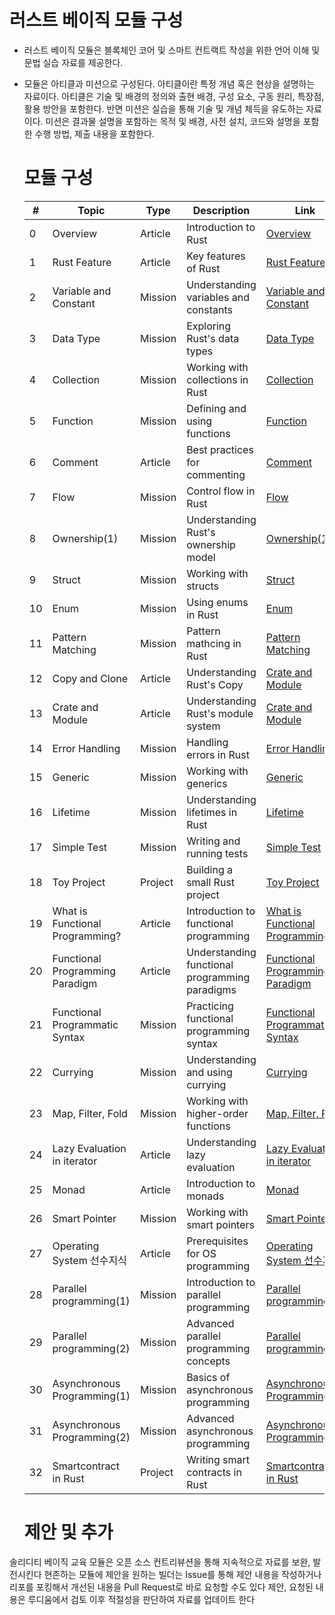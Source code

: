   # 러스트 베이직 모듈 구성
  
* 러스트 베이직 모듈은 블록체인 코어 및 스마트 컨트랙트 작성을 위한 언어 이해 및 문법 실습 자료를 제공한다.
* 모듈은 아티클과 미션으로 구성된다. 아티클이란 특정 개념 혹은 현상을 설명하는 자료이다. 아티클은 기술 및 배경의 정의와 출현 배경, 구성 요소, 구동 원리, 특장점, 활용 방안을 포함한다. 반면 미션은 실습을 통해 기술 및 개념 체득을 유도하는 자료이다. 미션은 결과물 설명을 포함하는 목적 및 배경, 사전 설치, 코드와 설명을 포함한 수행 방법, 제출 내용을 포함한다.

  # 모듈 구성

  | # | Topic | Type | Description | Link |
  |---|-------|------|-------------|------|
  | 0 | Overview | Article | Introduction to Rust | [Overview](./article/Overview.md) |
  | 1 | Rust Feature | Article | Key features of Rust | [Rust Feature](./article/Rust_Feature.md) |
  | 2 | Variable and Constant | Mission | Understanding variables and constants | [Variable and Constant](./article/Variable_and_Constant.md) |
  | 3 | Data Type | Mission | Exploring Rust's data types | [Data Type](./article/Data_Type.md) |
  | 4 | Collection | Mission | Working with collections in Rust | [Collection](./article/Collection.md) |
  | 5 | Function | Mission | Defining and using functions | [Function](./article/Function.md) |
  | 6 | Comment | Article | Best practices for commenting | [Comment](./article/Comment.md) |
  | 7 | Flow | Mission | Control flow in Rust | [Flow](./article/Flow.md) |
  | 8 | Ownership(1) | Mission | Understanding Rust's ownership model | [Ownership(1)](./article/Ownership_1.md) |
  | 9 | Struct | Mission | Working with structs | [Struct](./article/Struct.md) |
  | 10 | Enum | Mission | Using enums in Rust | [Enum](./article/Enum.md) |
  | 11 | Pattern Matching | Mission | Pattern mathcing in Rust | [Pattern Matching](./article/PatternMatching.md) |
  | 12 | Copy and Clone | Article | Understanding Rust's Copy| [Crate and Module](./article/Copy_and_clone.md) |
  | 13 | Crate and Module | Article | Understanding Rust's module system | [Crate and Module](./article/Crate_and_Module.md) |
  | 14 | Error Handling | Mission | Handling errors in Rust | [Error Handling](./article/Error_Handling.md) |
  | 15 | Generic | Mission | Working with generics | [Generic](./article/Generic.md) |
  | 16 | Lifetime | Mission | Understanding lifetimes in Rust | [Lifetime](./article/Lifetime.md) |
  | 17 | Simple Test | Mission | Writing and running tests | [Simple Test](./article/Simple_Test.md) |
  | 18 | Toy Project | Project | Building a small Rust project | [Toy Project](./article/Toy_Project.md) |
  | 19 | What is Functional Programming? | Article | Introduction to functional programming | [What is Functional Programming?](./article/What_is_Functional_Programming.md) |
  | 20 | Functional Programming Paradigm | Article | Understanding functional programming paradigms | [Functional Programming Paradigm](./article/Functional_Programming_Paradigm.md) |
  | 21 | Functional Programmatic Syntax | Mission | Practicing functional programming syntax | [Functional Programmatic Syntax](./article/Functional_Programmatic_Syntax.md) |
  | 22 | Currying | Mission | Understanding and using currying | [Currying](./article/Currying.md) |
  | 23 | Map, Filter, Fold | Mission | Working with higher-order functions | [Map, Filter, Fold](./article/map_filter_fold.md) |
  | 24 | Lazy Evaluation in iterator | Article | Understanding lazy evaluation | [Lazy Evaluation in iterator](./article/Lazy_evaluation.md) |
  | 25 | Monad | Article | Introduction to monads | [Monad](./article/Monad.md) |
  | 26 | Smart Pointer | Mission | Working with smart pointers | [Smart Pointer](./article/Smart_Pointer.md) |
  | 27 | Operating System 선수지식 | Article | Prerequisites for OS programming | [Operating System 선수지식](./article/Operating_System_선수지식.md) |
  | 28 | Parallel programming(1) | Mission | Introduction to parallel programming | [Parallel programming(1)](./article/Parallel_programming_1.md) |
  | 29 | Parallel programming(2) | Mission | Advanced parallel programming concepts | [Parallel programming(2)](./article/Parallel_programming_2.md) |
  | 30 | Asynchronous Programming(1) | Mission | Basics of asynchronous programming | [Asynchronous Programming(1)](./article/Asynchronous_Programming_1.md) |
  | 31 | Asynchronous Programming(2) | Mission | Advanced asynchronous programming | [Asynchronous Programming(2)](./article/Asynchronous_Programming_2.md) |
  | 32 | Smartcontract in Rust | Project | Writing smart contracts in Rust | [Smartcontract in Rust](./article/Smartcontract_in_Rust.md) |

  # 제안 및 추가 
솔리디티 베이직 교육 모듈은 오픈 소스 컨트리뷰션을 통해 지속적으로 자료를 보완, 발전시킨다
현존하는 모듈에 제안을 원하는 빌더는 Issue를 통해 제안 내용을 작성하거나 리포를 포킹해서 개선된 내용을 Pull Request로 바로 요청할 수도 있다
제안, 요청된 내용은 루디움에서 검토 이후 적절성을 판단하여 자료를 업데이트 한다
